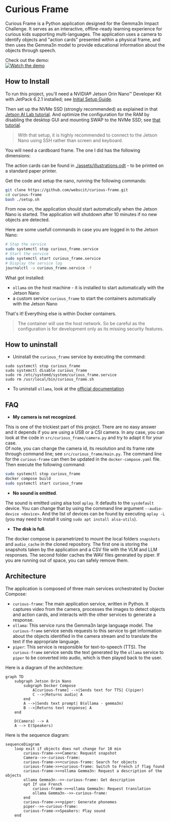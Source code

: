 # Curious Frame

Curious Frame is a Python application designed for the Gemma3n Impact Challenge. It serves as an interactive, offline-ready learning experience for curious kids supporting multi-languages. The application uses a camera to identify objects and "action cards" presented within a physical frame, and then uses the Gemma3n model to provide educational information about the objects through speech.

Check out the demo:  
[![Watch the demo](http://img.youtube.com/vi/yx0OXfG8UnQ/hqdefault.jpg)](http://www.youtube.com/watch?v=yx0OXfG8UnQ "Watch the demo video")

## How to Install

To run this project, you'll need a NVIDIA® Jetson Orin Nano™ Developer Kit with JetPack 6.2.1 installed; see [Initial Setup Guide](https://www.jetson-ai-lab.com/initial_setup_jon.html).

Then set up the NVMe SSD (strongly recommended) as explained in that [Jetson AI Lab tutorial](https://www.jetson-ai-lab.com/tips_ssd-docker.html). And optimize the configuration for the RAM by disabling the desktop GUI and mounting SWAP to the NVMe SSD; see [that tutorial](https://www.jetson-ai-lab.com/tips_ram-optimization.html).

> With that setup, it is highly recommended to connect to the Jetson Nano using SSH rather than screen and keyboard.

You will need a cardboard frame. The one I did has the following dimensions:

The action cards can be found in [./assets/illustrations.odt](./assets/illustrations.odt) - to be printed on a standard paper printer.

Get the code and setup the nano, running the following commands:

```bash
git clone https://github.com/webscit/curious-frame.git
cd curious-frame
bash ./setup.sh
```

From now on, the application should start automatically when the Jetson Nano is started. The application will shutdown after 10 minutes if no new objects are detected.

Here are some usefull commands in case you are logged in to the Jetson Nano:

```bash
# Stop the service
sudo systemctl stop curious_frame.service
# Start the service
sudo systemctl start curious_frame.service
# Display the service log
journalctl -u curious_frame.service -f
```

What got installed:
- `ollama` on the host machine - it is installed to start automatically with the Jetson Nano
- a custom service `curious_frame` to start the containers automatically with the Jetson Nano

That's it! Everything else is within Docker containers.

> The container will use the host network. So be careful as the configuration
> is for development only as its missing security features.

## How to uninstall

- Uninstall the `curious_frame` service by executing the command:

```
sudo systemctl stop curious_frame
sudo systemctl disable curious_frame
sudo rm /etc/systemd/system/curious_frame.service
sudo rm /usr/local/bin/curious_frame.sh
```

- To uninstall `ollama`, look at the [official documentation](https://github.com/ollama/ollama/blob/main/docs/linux.md#uninstall)

## FAQ

- **My camera is not recognized**.

This is one of the trickiest part of this project. There are no easy answer and it depends if you are using a USB or a CSI camera.
In any case, you can look at the code in `src/curious_frame/camera.py` and try to adapt it for your case.  
Of note, you can change the camera id, its resolution and its frame rate through command line; see `src/curious_frame/main.py`.
The command line for the `curious-frame` can then be updated in the `docker-compose.yaml` file. Then execute the following command:

```sh
sudo systemctl stop curious_frame
docker compose build
sudo systemctl start curious_frame
```

- **No sound is emitted**.

The sound is emitted using alsa tool `aplay`. It defaults to the `sysdefault` device. You can change that
by using the command line argument `--audio-device <device>`. And the list of devices can be found by executing `aplay -L` (you may need to install it using `sudo apt install alsa-utils`).

- **The disk is full**.

The docker compose is parametrized to mount the local folders `snapshots` and `audio_cache` in the cloned repository. The first
one is storing the snapshots taken by the application and a CSV file with the VLM and LLM responses. The second folder caches
the WAV files generated by piper. If you are running out of space, you can safely remove them.

## Architecture

The application is composed of three main services orchestrated by Docker Compose:

-   `curious-frame`: The main application service, written in Python. It captures video from the camera, processes the images to detect objects and action cards, and interacts with the other services to generate a response.
-   `ollama`: This service runs the Gemma3n large language model. The `curious-frame` service sends requests to this service to get information about the objects identified in the camera stream and to translate the text if the appropriate language.
-   `piper`: This service is responsible for text-to-speech (TTS). The `curious-frame` service sends the text generated by the `ollama` service to `piper` to be converted into audio, which is then played back to the user.

Here is a diagram of the architecture:

```mermaid
graph TD
    subgraph Jetson Orin Nano
        subgraph Docker Compose
            A[curious-frame] -->|Sends text for TTS| C(piper)
            C -->|Returns audio| A
        end
        A -->|Sends text prompt| B(ollama - gemma3n)
        B -->|Returns text response| A
    end

    D(Camera) --> A
    A --> E(Speakers)
```

Here is the sequence diagram:

```mermaid
sequenceDiagram
    loop exit if objects does not change for 10 min
        curious-frame->>+Camera: Request snapshot
        Camera-->>-curious-frame: 
        curious-frame->>+curious-frame: Search for objects
        curious-frame->>+curious-frame: Switch to French if flag found
        curious-frame->>+ollama Gemma3n: Request a description of the objects
        ollama Gemma3n-->>-curious-frame: Get description
        opt If use French
            curious-frame->>+ollama Gemma3n: Request translation
            ollama Gemma3n-->>-curious-frame: 
        end
        curious-frame->>+piper: Generate phonemes
        piper-->>-curious-frame: 
        curious-frame->>Speakers: Play sound
    end
```
